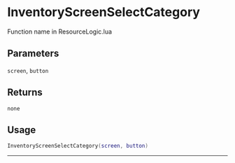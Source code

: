 # InventoryScreenSelectCategory
Function name in ResourceLogic.lua
## Parameters
`screen`, `button`
## Returns
`none`
## Usage
```lua
InventoryScreenSelectCategory(screen, button)
```
---
